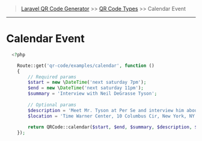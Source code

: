 > [Laravel QR Code Generator](index.md) >> [QR Code Types](index.md#code-types) >> Calendar Event

---
# Calendar Event

```php
  <?php

    Route::get('qr-code/examples/calendar', function () 
    {
        // Required params
        $start = new \DateTime('next saturday 7pm');
        $end = new \DateTime('next saturday 11pm');        
        $summary = 'Interview with Neil DeGrasse Tyson';
        
        // Optional params
        $description = 'Meet Mr. Tyson at Per Se and interview him about the asteroid Apophis';
        $location = 'Time Warner Center, 10 Columbus Cir, New York, NY 10023, USA';
        
        return QRCode::calendar($start, $end, $summary, $description, $location)->svg();
    });    
  ```
  
  